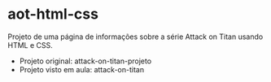 # aot-html-css
Projeto de uma página de informações sobre a série Attack on Titan usando HTML e CSS.

* Projeto original: attack-on-titan-projeto
* Projeto visto em aula: attack-on-titan
